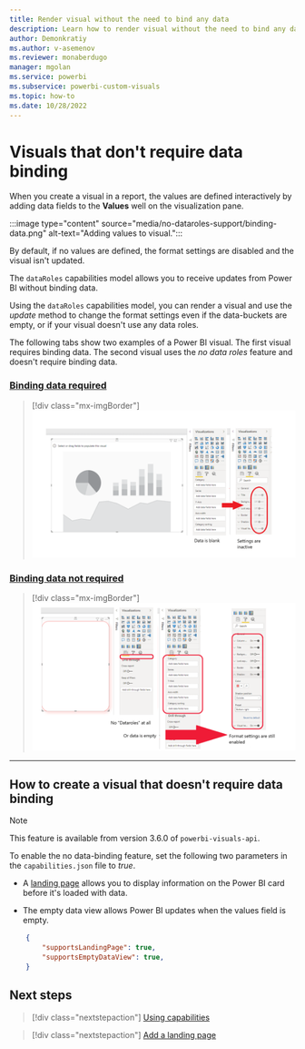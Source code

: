 ```yaml
---
title: Render visual without the need to bind any data
description: Learn how to render visual without the need to bind any data.
author: Demonkratiy
ms.author: v-asemenov
ms.reviewer: monaberdugo
manager: mgolan
ms.service: powerbi
ms.subservice: powerbi-custom-visuals
ms.topic: how-to
ms.date: 10/28/2022
---
```


# Visuals that don't require data binding

When you create a visual in a report, the values are defined interactively by adding data fields to the **Values** well on the visualization pane.

:::image type="content" source="media/no-dataroles-support/binding-data.png" alt-text="Adding values to visual.":::

By default, if no values are defined, the format settings are disabled and the visual isn't updated.

The `dataRoles` capabilities model allows you to receive updates from Power BI without binding data.

Using the `dataRoles` capabilities model, you can render a visual and use the *update* method to change the format settings even if the data-buckets are empty, or if your visual doesn't use any data roles.

The following tabs show two examples of a Power BI visual. The first visual requires binding data. The second visual uses the *no data roles* feature and doesn't require binding data.

### [Binding data required](#tab/NoDataroles)

>[!div class="mx-imgBorder"]
>![Screenshot of the no-dataroles-support before API-2.6.0](media/no-dataroles-support/no-dataroles-1.png)

### [Binding data not required](#tab/NoDatarolesSupport)

>[!div class="mx-imgBorder"]
>![Screenshot of the no-dataroles-support after API-2.6.0](media/no-dataroles-support/no-dataroles-2.png)

---

## How to create a visual that doesn't require data binding

> [!NOTE]
> This feature is available from version 3.6.0 of `powerbi-visuals-api`.

To enable the no data-binding feature, set the following two parameters in the `capabilities.json` file to *true*.

* A [landing page](landing-page.md) allows you to display information on the Power BI card before it's loaded with data.

* The empty data view allows Power BI updates when the values field is empty.

```json
    {
        "supportsLandingPage": true,
        "supportsEmptyDataView": true,
    }
```

## Next steps

> [!div class="nextstepaction"]
> [Using capabilities](capabilities.md)

> [!div class="nextstepaction"]
> [Add a landing page](landing-page.md)
